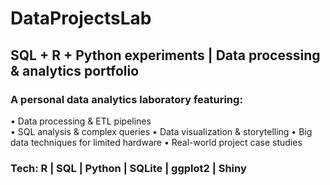 # DataProjectsLab
## SQL + R + Python experiments | Data processing & analytics portfolio

### A personal data analytics laboratory featuring:
• Data processing & ETL pipelines  
• SQL analysis & complex queries
• Data visualization & storytelling
• Big data techniques for limited hardware
• Real-world project case studies

### Tech: R | SQL | Python | SQLite | ggplot2 | Shiny
